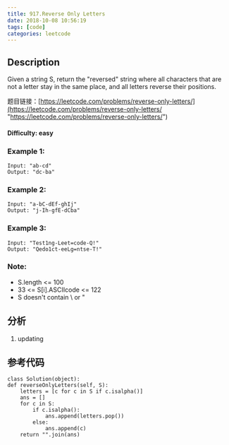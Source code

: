 ```yaml
---
title: 917.Reverse Only Letters
date: 2018-10-08 10:56:19
tags: [code]
categories: leetcode
---
```

## Description

Given a string S, return the "reversed" string where all characters that are not a letter stay in the same place, and all letters reverse their positions.

题目链接：[https://leetcode.com/problems/reverse-only-letters/](https://leetcode.com/problems/reverse-only-letters/ "https://leetcode.com/problems/reverse-only-letters/")

#### Difficulty: easy

<!-- more -->

### Example 1:

	Input: "ab-cd"
	Output: "dc-ba"

### Example 2:

	Input: "a-bC-dEf-ghIj"
	Output: "j-Ih-gfE-dCba"

### Example 3:

	Input: "Test1ng-Leet=code-Q!"
	Output: "Qedo1ct-eeLg=ntse-T!"

### Note:

- S.length <= 100
- 33 <= S[i].ASCIIcode <= 122 
- S doesn't contain \ or "

## 分析

1. updating

## 参考代码

	class Solution(object):
    def reverseOnlyLetters(self, S):
        letters = [c for c in S if c.isalpha()]
        ans = []
        for c in S:
            if c.isalpha():
                ans.append(letters.pop())
            else:
                ans.append(c)
        return "".join(ans)